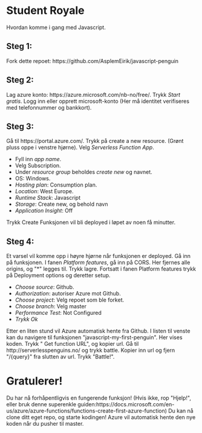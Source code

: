<h1>Student Royale</h1>
Hvordan komme i gang med Javascript.
<h2>Steg 1:</h2>
Fork dette repoet: https://github.com/AsplemEirik/javascript-penguin
<h2>Steg 2:</h2>
Lag azure konto: https://azure.microsoft.com/nb-no/free/.
Trykk <em>Start gratis</em>.
Logg inn eller opprett microsoft-konto (Her må identitet verifiseres med telefonnummer og bankkort).
<h2>Steg 3:</h2>
Gå til https://portal.azure.com/.
Trykk på create a new resource. (Grønt pluss oppe i venstre hjørne).
Velg <em>Serverless Function App</em>.
<ul>
  <li>Fyll inn <em>app name</em>.</li>
  <li>Velg Subscription.</li>
  <li>Under <em>resource group</em> beholdes <em>create new</em> og navnet.</li>
  <li>OS: Windows.</li>
  <li><em>Hosting plan</em>: Consumption plan.</li>
  <li><em>Location</em>: West Europe.</li>
  <li><em>Runtime Stack</em>: Javascript</li>
  <li><em>Storage</em>: Create new, og behold navn</li>
  <li><em>Application Insight</em>: Off</li>
</ul>
Trykk Create
Funksjonen vil bli deployed i løpet av noen få minutter.
<h2>Steg 4:</h2>
Et varsel vil komme opp i høyre hjørne når funksjonen er deployed.
Gå inn på funksjonen.
I fanen <em>Platform features</em>, gå inn på CORS.
Her fjernes alle origins, og "*" legges til.
Trykk lagre.
Fortsatt i fanen Platform features trykk på Deployment options og deretter setup.
<ul>
  <li><em>Choose source</em>: Github.</li>
  <li><em>Authorization</em>: autoriser Azure mot Github.</li>
  <li><em>Choose project</em>: Velg repoet som ble forket.</li>
  <li><em>Choose branch</em>: Velg master</li>
  <li><em>Performance Test</em>: Not Configured</li>
  <li><em>Trykk Ok</em></li>
</ul>
Etter en liten stund vil Azure automatisk hente fra Github.
I listen til venste kan du navigere til funksjonen "javascript-my-first-penguin".
Her vises koden.
Trykk "</> Get function URL", og kopier url.
Gå til http://serverlesspenguins.no/ og trykk battle.
Kopier inn url og fjern "/{query}" fra slutten av url.
Trykk "Battle!".
<h1>Gratulerer!</h1>
Du har nå forhåpentligvis en fungerende funksjon! (Hvis ikke, rop "Hjelp!", eller bruk denne superenkle guiden:https://docs.microsoft.com/en-us/azure/azure-functions/functions-create-first-azure-function)
Du kan nå clone ditt eget repo, og starte kodingen!
Azure vil automatisk hente den nye koden når du pusher til master.
